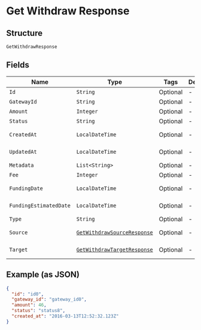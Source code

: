 
# Get Withdraw Response

## Structure

`GetWithdrawResponse`

## Fields

| Name | Type | Tags | Description | Getter | Setter |
|  --- | --- | --- | --- | --- | --- |
| `Id` | `String` | Optional | - | String getId() | setId(String id) |
| `GatewayId` | `String` | Optional | - | String getGatewayId() | setGatewayId(String gatewayId) |
| `Amount` | `Integer` | Optional | - | Integer getAmount() | setAmount(Integer amount) |
| `Status` | `String` | Optional | - | String getStatus() | setStatus(String status) |
| `CreatedAt` | `LocalDateTime` | Optional | - | LocalDateTime getCreatedAt() | setCreatedAt(LocalDateTime createdAt) |
| `UpdatedAt` | `LocalDateTime` | Optional | - | LocalDateTime getUpdatedAt() | setUpdatedAt(LocalDateTime updatedAt) |
| `Metadata` | `List<String>` | Optional | - | List<String> getMetadata() | setMetadata(List<String> metadata) |
| `Fee` | `Integer` | Optional | - | Integer getFee() | setFee(Integer fee) |
| `FundingDate` | `LocalDateTime` | Optional | - | LocalDateTime getFundingDate() | setFundingDate(LocalDateTime fundingDate) |
| `FundingEstimatedDate` | `LocalDateTime` | Optional | - | LocalDateTime getFundingEstimatedDate() | setFundingEstimatedDate(LocalDateTime fundingEstimatedDate) |
| `Type` | `String` | Optional | - | String getType() | setType(String type) |
| `Source` | [`GetWithdrawSourceResponse`](../../doc/models/get-withdraw-source-response.md) | Optional | - | GetWithdrawSourceResponse getSource() | setSource(GetWithdrawSourceResponse source) |
| `Target` | [`GetWithdrawTargetResponse`](../../doc/models/get-withdraw-target-response.md) | Optional | - | GetWithdrawTargetResponse getTarget() | setTarget(GetWithdrawTargetResponse target) |

## Example (as JSON)

```json
{
  "id": "id0",
  "gateway_id": "gateway_id0",
  "amount": 46,
  "status": "status8",
  "created_at": "2016-03-13T12:52:32.123Z"
}
```

